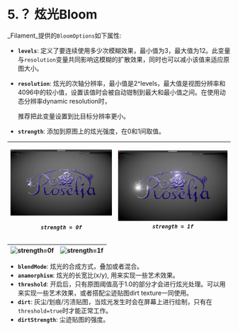 # 5.？ 炫光Bloom

_Filament_提供的`BloomOptions`如下属性:

* **`levels`**:  定义了要连续使用多少次模糊效果，最小值为3，最大值为12。此变量与`resolution`变量共同影响这模糊的扩散效果，同时也可以减小该值来适应原图大小。
* **`resolution`**: 炫光的次轴分辨率，最小值是2^levels，最大值是视图分辨率和4096中的较小值，设置该值时会被自动钳制到最大和最小值之间。在使用动态分辨率dynamic resolution时，

  推荐把此变量设置到比目标分辨率更小。

* **`strength`**: 添加到原图上的炫光强度，在0和1间取值。

<table>
  <thead>
    <tr>
      <th style="text-align:center">
        <p>
          <img src="../.gitbook/assets/bloom_strength_0.png" alt/>
        </p>
        <p><em><code>strength = 0f</code></em>
        </p>
      </th>
      <th style="text-align:center">
        <img src="../.gitbook/assets/bloom_strength_1.png" alt/> <em><code>strength = 1f</code></em>
      </th>
    </tr>
  </thead>
  <tbody></tbody>
</table>

| ![strength=0f](https://gblobscdn.gitbook.com/assets%2F-MVdvGpwRrUmuwh7DrUb%2F-MWFJj3VeWJRtTewF37-%2F-MWFKWZ95U0tPzcFdx5-%2Fbloom_strength_0.png?alt=media&token=727d0414-a5a2-4fcf-8c28-fe8693a6fa31) | ![strength=1f](https://gblobscdn.gitbook.com/assets%2F-MVdvGpwRrUmuwh7DrUb%2F-MWFJj3VeWJRtTewF37-%2F-MWFKtKrYl2Zs1rhsjzc%2Fbloom_strength_1.png?alt=media&token=f7ae2294-58e9-4445-86a8-884a207b4a5e) |
|:-|:-|


* **`blendMode`**: 炫光的合成方式，叠加或者混合。
* **`anamorphism`**: 炫光的长宽比\(x/y\), 用来实现一些艺术效果。
* **`threshold`**: 开启后，只有原图阈值高于1.0的部分才会进行炫光处理。可以用来实现一些艺术效果，或者搭配尘迹贴图dirt texture一同使用。
* **`dirt`**: 灰尘/划痕/污渍贴图，当炫光发生时会在屏幕上进行绘制，只有在`threshold=true`时才能正常工作。
* **`dirtStrength`**: 尘迹贴图的强度。



